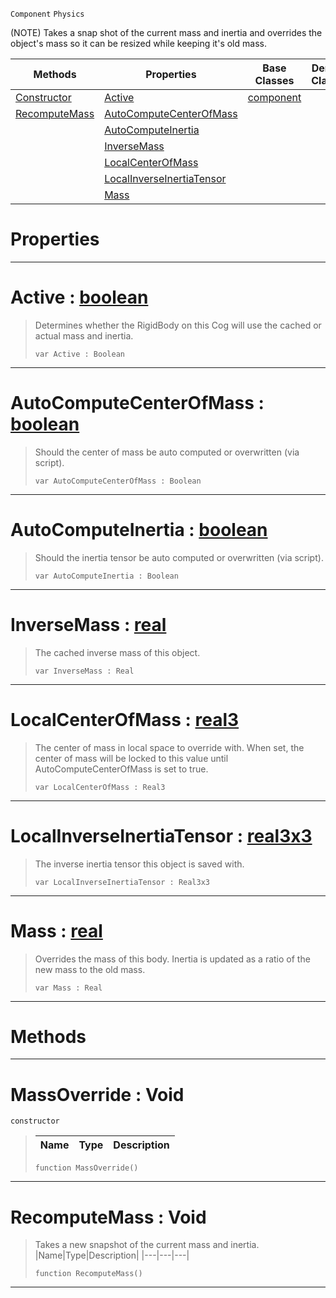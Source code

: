  `Component` `Physics`



(NOTE) Takes a snap shot of the current mass and inertia and overrides the object's mass so it can be resized while keeping it's old mass.

|Methods|Properties|Base Classes|Derived Classes|
|---|---|---|---|
|[ Constructor](https://plasmaengine.github.io/PlasmaDocs/Plasma1/C++/code_reference/class_reference/massoverride.markdown#massoverride-void)|[ Active](https://plasmaengine.github.io/PlasmaDocs/Plasma1/C++/code_reference/class_reference/massoverride.markdown#active-plasma-engine-docum)|[component](https://plasmaengine.github.io/PlasmaDocs/Plasma1/C++/code_reference/class_reference/component.markdown)| |
|[ RecomputeMass](https://plasmaengine.github.io/PlasmaDocs/Plasma1/C++/code_reference/class_reference/massoverride.markdown#recomputemass-void)|[ AutoComputeCenterOfMass](https://plasmaengine.github.io/PlasmaDocs/Plasma1/C++/code_reference/class_reference/massoverride.markdown#autocomputecenterofmass)| | |
| |[ AutoComputeInertia](https://plasmaengine.github.io/PlasmaDocs/Plasma1/C++/code_reference/class_reference/massoverride.markdown#autocomputeinertia-plasma)| | |
| |[ InverseMass](https://plasmaengine.github.io/PlasmaDocs/Plasma1/C++/code_reference/class_reference/massoverride.markdown#inversemass-plasma-engine)| | |
| |[ LocalCenterOfMass](https://plasmaengine.github.io/PlasmaDocs/Plasma1/C++/code_reference/class_reference/massoverride.markdown#localcenterofmass-plasma-e)| | |
| |[ LocalInverseInertiaTensor](https://plasmaengine.github.io/PlasmaDocs/Plasma1/C++/code_reference/class_reference/massoverride.markdown#localinverseinertiatenso)| | |
| |[ Mass](https://plasmaengine.github.io/PlasmaDocs/Plasma1/C++/code_reference/class_reference/massoverride.markdown#mass-plasma-engine-documen)| | |


 #  Properties


---  
 #  Active : [boolean](https://plasmaengine.github.io/PlasmaDocs/Plasma1/C++/code_reference/lightning_base_types/boolean.markdown)

> Determines whether the RigidBody on this Cog will use the cached or actual mass and inertia.
> ``` lang=cpp, name=Lightning
> var Active : Boolean


---  
 #  AutoComputeCenterOfMass : [boolean](https://plasmaengine.github.io/PlasmaDocs/Plasma1/C++/code_reference/lightning_base_types/boolean.markdown)

> Should the center of mass be auto computed or overwritten (via script).
> ``` lang=cpp, name=Lightning
> var AutoComputeCenterOfMass : Boolean


---  
 #  AutoComputeInertia : [boolean](https://plasmaengine.github.io/PlasmaDocs/Plasma1/C++/code_reference/lightning_base_types/boolean.markdown)

> Should the inertia tensor be auto computed or overwritten (via script).
> ``` lang=cpp, name=Lightning
> var AutoComputeInertia : Boolean


---  
 #  InverseMass : [real](https://plasmaengine.github.io/PlasmaDocs/Plasma1/C++/code_reference/lightning_base_types/real.markdown)

> The cached inverse mass of this object.
> ``` lang=cpp, name=Lightning
> var InverseMass : Real


---  
 #  LocalCenterOfMass : [real3](https://plasmaengine.github.io/PlasmaDocs/Plasma1/C++/code_reference/lightning_base_types/real3.markdown)

> The center of mass in local space to override with. When set, the center of mass will be locked to this value until AutoComputeCenterOfMass is set to true.
> ``` lang=cpp, name=Lightning
> var LocalCenterOfMass : Real3


---  
 #  LocalInverseInertiaTensor : [real3x3](https://plasmaengine.github.io/PlasmaDocs/Plasma1/C++/code_reference/lightning_base_types/real3x3.markdown)

> The inverse inertia tensor this object is saved with.
> ``` lang=cpp, name=Lightning
> var LocalInverseInertiaTensor : Real3x3


---  
 #  Mass : [real](https://plasmaengine.github.io/PlasmaDocs/Plasma1/C++/code_reference/lightning_base_types/real.markdown)

> Overrides the mass of this body. Inertia is updated as a ratio of the new mass to the old mass.
> ``` lang=cpp, name=Lightning
> var Mass : Real


---  
 #  Methods


---  
 #  MassOverride : Void

 `constructor`

> 
> |Name|Type|Description|
> |---|---|---|
> ``` lang=cpp, name=Lightning
> function MassOverride()
> ``` 


---  
 #  RecomputeMass : Void

> Takes a new snapshot of the current mass and inertia.
> |Name|Type|Description|
> |---|---|---|
> ``` lang=cpp, name=Lightning
> function RecomputeMass()
> ``` 


---  
 

 